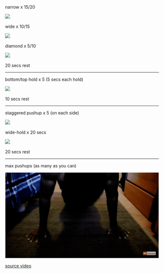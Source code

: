 narrow x 15/20

![](https://github.com/xiaohan2012/my-exercises/blob/master/chest/gifs/1.gif)

wide x 10/15

![](https://github.com/xiaohan2012/my-exercises/blob/master/chest/gifs/2.gif)

diamond x 5/10

![](https://github.com/xiaohan2012/my-exercises/blob/master/chest/gifs/3.gif)

20 secs rest

---- 

bottom/top hold x 5 (5 secs each hold)

![](https://github.com/xiaohan2012/my-exercises/blob/master/chest/gifs/4.gif)

10 secs rest

---- 

staggered pushup x 5 (on each side)

![](https://github.com/xiaohan2012/my-exercises/blob/master/chest/gifs/5.gif)

wide-hold x 20 secs

![](https://github.com/xiaohan2012/my-exercises/blob/master/chest/gifs/6.gif)

20 secs rest

---- 

max pushups (as many as you can)

![](https://github.com/xiaohan2012/my-exercises/blob/master/chest/gifs/7.gif)




[source video](https://www.youtube.com/watch?v=Cd14FbIea9s)